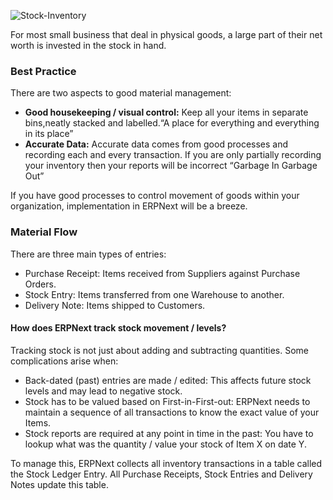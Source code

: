 ![Stock-Inventory](http://erpnext.org/assets/manual_erpnext_com/old_images/erpnext/stock-inventory.png)

For most small business that deal in physical goods, a large part of their net
worth is invested in the stock in hand.

### Best Practice

There are two aspects to good material management:

  * **Good housekeeping / visual control:** Keep all your items in separate bins,neatly stacked and labelled.“A place for everything and everything in its place”
  * **Accurate Data:** Accurate data comes from good processes and recording each and every transaction. If you are only partially recording your inventory then your reports will be incorrect “Garbage In Garbage Out”

If you have good processes to control movement of goods within your
organization, implementation in ERPNext will be a breeze.

### Material Flow

There are three main types of entries:

  * Purchase Receipt: Items received from Suppliers against Purchase Orders.
  * Stock Entry: Items transferred from one Warehouse to another.
  * Delivery Note: Items shipped to Customers.

#### How does ERPNext track stock movement / levels?

Tracking stock is not just about adding and subtracting quantities. Some
complications arise when:

  * Back-dated (past) entries are made / edited: This affects future stock levels and may lead to negative stock.
  * Stock has to be valued based on First-in-First-out: ERPNext needs to maintain a sequence of all transactions to know the exact value of your Items.
  * Stock reports are required at any point in time in the past: You have to lookup what was the quantity / value your stock of Item X on date Y.

To manage this, ERPNext collects all inventory transactions in a table called
the Stock Ledger Entry. All Purchase Receipts, Stock Entries and Delivery
Notes update this table.

